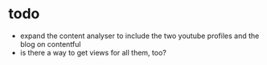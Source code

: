 # todo 
* expand the content analyser to include the two youtube profiles and the blog on contentful
* is there a way to get views for all them, too? 